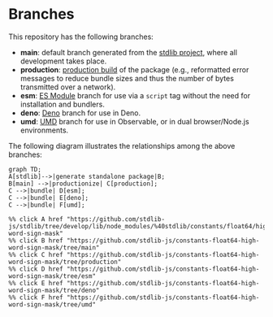 <!--

@license Apache-2.0

Copyright (c) 2022 The Stdlib Authors.

Licensed under the Apache License, Version 2.0 (the "License");
you may not use this file except in compliance with the License.
You may obtain a copy of the License at

    http://www.apache.org/licenses/LICENSE-2.0

Unless required by applicable law or agreed to in writing, software
distributed under the License is distributed on an "AS IS" BASIS,
WITHOUT WARRANTIES OR CONDITIONS OF ANY KIND, either express or implied.
See the License for the specific language governing permissions and
limitations under the License.

-->

# Branches

This repository has the following branches:

-   **main**: default branch generated from the [stdlib project][stdlib-url], where all development takes place.
-   **production**: [production build][production-url] of the package (e.g., reformatted error messages to reduce bundle sizes and thus the number of bytes transmitted over a network).
-   **esm**: [ES Module][esm-url] branch for use via a `script` tag without the need for installation and bundlers.
-   **deno**: [Deno][deno-url] branch for use in Deno.
-   **umd**: [UMD][umd-url] branch for use in Observable, or in dual browser/Node.js environments.

The following diagram illustrates the relationships among the above branches:

```mermaid
graph TD;
A[stdlib]-->|generate standalone package|B;
B[main] -->|productionize| C[production];
C -->|bundle| D[esm];
C -->|bundle| E[deno];
C -->|bundle| F[umd];

%% click A href "https://github.com/stdlib-js/stdlib/tree/develop/lib/node_modules/%40stdlib/constants/float64/high-word-sign-mask"
%% click B href "https://github.com/stdlib-js/constants-float64-high-word-sign-mask/tree/main"
%% click C href "https://github.com/stdlib-js/constants-float64-high-word-sign-mask/tree/production"
%% click D href "https://github.com/stdlib-js/constants-float64-high-word-sign-mask/tree/esm"
%% click E href "https://github.com/stdlib-js/constants-float64-high-word-sign-mask/tree/deno"
%% click F href "https://github.com/stdlib-js/constants-float64-high-word-sign-mask/tree/umd"
```

[stdlib-url]: https://github.com/stdlib-js/stdlib/tree/develop/lib/node_modules/%40stdlib/constants/float64/high-word-sign-mask
[production-url]: https://github.com/stdlib-js/constants-float64-high-word-sign-mask/tree/production
[deno-url]: https://github.com/stdlib-js/constants-float64-high-word-sign-mask/tree/deno
[umd-url]: https://github.com/stdlib-js/constants-float64-high-word-sign-mask/tree/umd
[esm-url]: https://github.com/stdlib-js/constants-float64-high-word-sign-mask/tree/esm